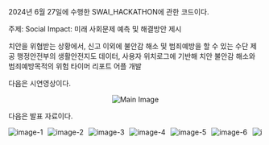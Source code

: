 2024년 6월 27일에 수행한 SWAI_HACKATHON에 관한 코드이다.

주제: Social Impact: 미래 사회문제 예측 및 해결방안 제시

치안을 위협받는 상황에서, 신고 이외에 불안감 해소 및 범죄예방을 할 수 있는 수단 제공
행정안전부의 생활안전지도 데이터, 사용자 위치로그에 기반해 치안 불안감 해소와 범죄예방목적의 위험 타이머 리포트 어플 개발

다음은 시연영상이다.
<p align="center">
  <img src="https://github.com/lhoju0158/SWAI_HACKATHON/assets/172701989/c2182642-c247-4ea1-a425-fdaab520e7f8" alt="Main Image">
</p>

다음은 발표 자료이다.
<div style="display: flex; overflow-x: auto; white-space: nowrap;">
  <img src="https://github.com/lhoju0158/LPMS/assets/172701989/27854a22-447c-4e32-b21d-c826753e4d2f" alt="image-1" style="flex: 0 0 auto; margin-right: 10px;">
  <img src="https://github.com/lhoju0158/LPMS/assets/172701989/68e00022-4f80-4d69-b470-80f4d0b01e99" alt="image-2" style="flex: 0 0 auto; margin-right: 10px;">
  <img src="https://github.com/lhoju0158/LPMS/assets/172701989/eaa39f18-cc6e-4bf4-8a83-d49f1fcf5445" alt="image-3" style="flex: 0 0 auto; margin-right: 10px;">
  <img src="https://github.com/lhoju0158/LPMS/assets/172701989/57054750-6149-4a23-8444-ab54547d38b3" alt="image-4" style="flex: 0 0 auto; margin-right: 10px;">
  <img src="https://github.com/lhoju0158/LPMS/assets/172701989/cda74f96-9524-4c5e-9f82-974b0478d0d7" alt="image-5" style="flex: 0 0 auto; margin-right: 10px;">
  <img src="https://github.com/lhoju0158/LPMS/assets/172701989/c6064121-f883-4920-89d5-abe6fe1ee65b" alt="image-6" style="flex: 0 0 auto; margin-right: 10px;">
  <img src="https://github.com/lhoju0158/LPMS/assets/172701989/21e974af-6c50-4247-b71f-d34c56087e9c" alt="image-7" style="flex: 0 0 auto; margin-right: 10px;">
  <img src="https://github.com/lhoju0158/LPMS/assets/172701989/fd778cca-c304-4d8f-90d8-b7e084565602" alt="image-8" style="flex: 0 0 auto; margin-right: 10px;">
  <img src="https://github.com/lhoju0158/LPMS/assets/172701989/0e3d2aaf-eea5-40f6-a004-a7a8ebe41689" alt="image-9" style="flex: 0 0 auto; margin-right: 10px;">
  <img src="https://github.com/lhoju0158/LPMS/assets/172701989/b60e5497-8008-4d6e-93e7-704883cda279" alt="image-10" style="flex: 0 0 auto; margin-right: 10px;">
  <img src="https://github.com/lhoju0158/LPMS/assets/172701989/68b1b967-0a1a-4aaf-b45a-3140f9d0d23b" alt="image-11" style="flex: 0 0 auto; margin-right: 10px;">
  <img src="https://github.com/lhoju0158/LPMS/assets/172701989/669bf72e-e581-4053-8bbc-8a3a1ffa6a31" alt="image-12" style="flex: 0 0 auto; margin-right: 10px;">
  <img src="https://github.com/lhoju0158/LPMS/assets/172701989/f7ee8cbb-389f-4cc1-a454-13dd08470a5d" alt="image-13" style="flex: 0 0 auto; margin-right: 10px;">
  <img src="https://github.com/lhoju0158/LPMS/assets/172701989/57bd61df-c422-4de0-8f2e-dfb4332ab33d" alt="image-14" style="flex: 0 0 auto; margin-right: 10px;">
  <img src="https://github.com/lhoju0158/LPMS/assets/172701989/cf2dfcf9-2a33-44a3-940e-8baad34543fc" alt="image-15" style="flex: 0 0 auto; margin-right: 10px;">
  <img src="https://github.com/lhoju0158/LPMS/assets/172701989/5d515db0-a8b5-4c11-96b3-29456cb4dfad" alt="image-16" style="flex: 0 0 auto; margin-right: 10px;">
  <img src="https://github.com/lhoju0158/LPMS/assets/172701989/9dd5207e-b798-4981-854d-8ee0145a4648" alt="image-17" style="flex: 0 0 auto; margin-right: 10px;">
  <img src="https://github.com/lhoju0158/LPMS/assets/172701989/87624830-9cf4-459b-9297-0eb6faf1205d" alt="image-18" style="flex: 0 0 auto; margin-right: 10px;">
  <img src="https://github.com/lhoju0158/LPMS/assets/172701989/df0e8784-1bef-4744-a1f2-81f3245fbb77" alt="image-19" style="flex: 0 0 auto; margin-right: 10px;">
  <img src="https://github.com/lhoju0158/LPMS/assets/172701989/635938f1-902d-4a70-9250-5f9c3e17bd7e" alt="image-20" style="flex: 0 0 auto; margin-right: 10px;">
</div>
